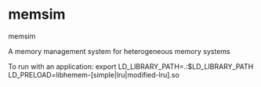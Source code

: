 # memsim
memsim

A memory management system for heterogeneous memory systems

To run with an application:
  export LD_LIBRARY_PATH=.:$LD_LIBRARY_PATH
  LD_PRELOAD=libhemem-[simple|lru|modified-lru].so <applicaiton>

